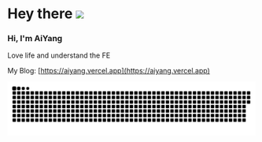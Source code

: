 # Hey there <img src="https://media.giphy.com/media/hvRJCLFzcasrR4ia7z/giphy.gif" width="25px">

### Hi, I'm AiYang

Love life and understand the FE

My Blog: [https://aiyang.vercel.app](https://aiyang.vercel.app)
 

![](https://raw.githubusercontent.com/limuen/limuen/master/assets/github-contribution-grid-snake.svg)



